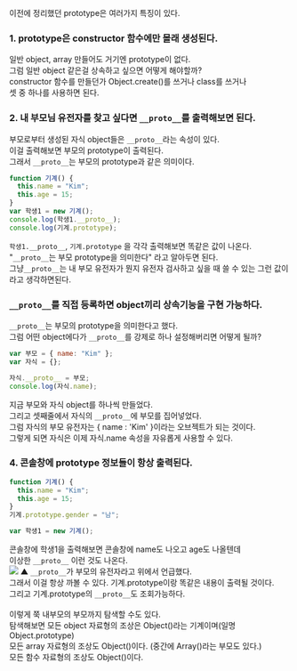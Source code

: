 이전에 정리했던 prototype은 여러가지 특징이 있다. <br>

### 1. prototype은 constructor 함수에만 몰래 생성된다.

일반 object, array 만들어도 거기엔 prototype이 없다.<br>
그럼 일반 object 같은걸 상속하고 싶으면 어떻게 해야할까?<br>
constructor 함수를 만들던가 Object.create()를 쓰거나 class를 쓰거나<br>
셋 중 하나를 사용하면 된다.<br>

### 2. 내 부모님 유전자를 찾고 싶다면 `__proto__`를 출력해보면 된다.

부모로부터 생성된 자식 object들은 `__proto__`라는 속성이 있다.<br>
이걸 출력해보면 부모의 prototype이 출력된다.<br>
그래서 `__proto__`는 부모의 prototype과 같은 의미이다.<br>

```js
function 기계() {
  this.name = "Kim";
  this.age = 15;
}
var 학생1 = new 기계();
console.log(학생1.__proto__);
console.log(기계.prototype);
```

`학생1.__proto__`, `기계.prototype` 을 각각 출력해보면 똑같은 값이 나온다.<br>
"`__proto__`는 부모 prototype을 의미한다" 라고 알아두면 된다.<br>
그냥`__proto__`는 내 부모 유전자가 뭔지 유전자 검사하고 싶을 때 쓸 수 있는 그런 값이라고 생각하면된다.<br>

### `__proto__`를 직접 등록하면 object끼리 상속기능을 구현 가능하다.

`__proto__`는 부모의 prototype을 의미한다고 했다.<br>
그럼 어떤 object에다가 `__proto__`를 강제로 하나 설정해버리면 어떻게 될까?<br>

```js
var 부모 = { name: "Kim" };
var 자식 = {};

자식.__proto__ = 부모;
console.log(자식.name);
```

지금 부모와 자식 object를 하나씩 만들었다.<br>
그리고 셋째줄에서 자식의 `__proto__`에 부모를 집어넣었다.<br>
그럼 자식의 부모 유전자는 { name : 'Kim' }이라는 오브젝트가 되는 것이다.<br>
그렇게 되면 자식은 이제 자식.name 속성을 자유롭게 사용할 수 있다.<br>

### 4. 콘솔창에 prototype 정보들이 항상 출력된다.

```js
function 기계() {
  this.name = "Kim";
  this.age = 15;
}
기계.prototype.gender = "남";

var 학생1 = new 기계();
```

콘솔창에 학생1을 출력해보면 콘솔창에 name도 나오고 age도 나올텐데<br>
이상한 `__proto__` 이런 것도 나온다.<br>
![](https://velog.velcdn.com/images/hosickk/post/c5560a00-511b-42b9-87a3-62ce695ab493/image.png)
▲ `__proto__`가 부모의 유전자라고 위에서 언급했다.<br>
그래서 이걸 항상 까볼 수 있다. 기계.prototype이랑 똑같은 내용이 출력될 것이다.<br>
그리고 기계.prototype의 `__proto__`도 조회가능하다.<br>
<br>
이렇게 쭉 내부모의 부모까지 탐색할 수도 있다.<br>
탐색해보면 모든 object 자료형의 조상은 Object()라는 기계이며(일명 Object.prototype)<br>
모든 array 자료형의 조상도 Object()이다. (중간에 Array()라는 부모도 있다.)<br>
모든 함수 자료형의 조상도 Object()이다.<br>
